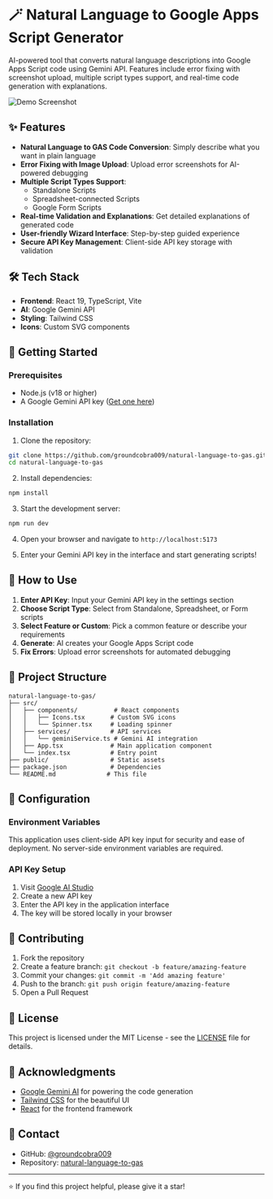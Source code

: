 # 🪄 Natural Language to Google Apps Script Generator

AI-powered tool that converts natural language descriptions into Google Apps Script code using Gemini API. Features include error fixing with screenshot upload, multiple script types support, and real-time code generation with explanations.

![Demo Screenshot](https://via.placeholder.com/800x400/1E40AF/FFFFFF?text=Natural+Language+to+GAS+Generator)

## ✨ Features

- **Natural Language to GAS Code Conversion**: Simply describe what you want in plain language
- **Error Fixing with Image Upload**: Upload error screenshots for AI-powered debugging  
- **Multiple Script Types Support**: 
  - Standalone Scripts
  - Spreadsheet-connected Scripts
  - Google Form Scripts
- **Real-time Validation and Explanations**: Get detailed explanations of generated code
- **User-friendly Wizard Interface**: Step-by-step guided experience
- **Secure API Key Management**: Client-side API key storage with validation

## 🛠️ Tech Stack

- **Frontend**: React 19, TypeScript, Vite
- **AI**: Google Gemini API
- **Styling**: Tailwind CSS
- **Icons**: Custom SVG components

## 🚀 Getting Started

### Prerequisites

- Node.js (v18 or higher)
- A Google Gemini API key ([Get one here](https://aistudio.google.com/app/apikey))

### Installation

1. Clone the repository:
```bash
git clone https://github.com/groundcobra009/natural-language-to-gas.git
cd natural-language-to-gas
```

2. Install dependencies:
```bash
npm install
```

3. Start the development server:
```bash
npm run dev
```

4. Open your browser and navigate to `http://localhost:5173`

5. Enter your Gemini API key in the interface and start generating scripts!

## 🎯 How to Use

1. **Enter API Key**: Input your Gemini API key in the settings section
2. **Choose Script Type**: Select from Standalone, Spreadsheet, or Form scripts
3. **Select Feature or Custom**: Pick a common feature or describe your requirements
4. **Generate**: AI creates your Google Apps Script code
5. **Fix Errors**: Upload error screenshots for automated debugging

## 📁 Project Structure

```
natural-language-to-gas/
├── src/
│   ├── components/          # React components
│   │   ├── Icons.tsx       # Custom SVG icons
│   │   └── Spinner.tsx     # Loading spinner
│   ├── services/           # API services
│   │   └── geminiService.ts # Gemini AI integration
│   ├── App.tsx             # Main application component
│   └── index.tsx           # Entry point
├── public/                 # Static assets
├── package.json            # Dependencies
└── README.md              # This file
```

## 🔧 Configuration

### Environment Variables

This application uses client-side API key input for security and ease of deployment. No server-side environment variables are required.

### API Key Setup

1. Visit [Google AI Studio](https://aistudio.google.com/app/apikey)
2. Create a new API key
3. Enter the API key in the application interface
4. The key will be stored locally in your browser

## 🤝 Contributing

1. Fork the repository
2. Create a feature branch: `git checkout -b feature/amazing-feature`
3. Commit your changes: `git commit -m 'Add amazing feature'`
4. Push to the branch: `git push origin feature/amazing-feature`
5. Open a Pull Request

## 📝 License

This project is licensed under the MIT License - see the [LICENSE](LICENSE) file for details.

## 🙏 Acknowledgments

- [Google Gemini AI](https://ai.google.dev/) for powering the code generation
- [Tailwind CSS](https://tailwindcss.com/) for the beautiful UI
- [React](https://react.dev/) for the frontend framework

## 📧 Contact

- GitHub: [@groundcobra009](https://github.com/groundcobra009)
- Repository: [natural-language-to-gas](https://github.com/groundcobra009/natural-language-to-gas)

---

⭐ If you find this project helpful, please give it a star!
